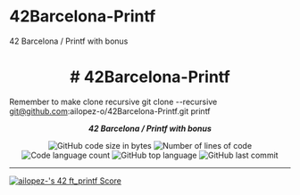 # 42Barcelona-Printf
42 Barcelona / Printf with bonus

<h1 align="center">
# 42Barcelona-Printf

</h1>

Remember to make clone recursive
git clone --recursive git@github.com:ailopez-o/42Barcelona-Printf.git printf

<p align="center">
	<b><i>42 Barcelona / Printf with bonus</i></b><br>
</p>
<p align="center">
	<img alt="GitHub code size in bytes" src="https://img.shields.io/github/languages/code-size/aitorlopez42/42Barcelona-Printf?color=lightblue" />
	<img alt="Number of lines of code" src="https://img.shields.io/tokei/lines/github/aitorlopez42/42Barcelona-Printf?color=critical" />
	<img alt="Code language count" src="https://img.shields.io/github/languages/count/aitorlopez42/42Barcelona-Printf?color=yellow" />
	<img alt="GitHub top language" src="https://img.shields.io/github/languages/top/aitorlopez42/42Barcelona-Printf?color=blue" />
	<img alt="GitHub last commit" src="https://img.shields.io/github/last-commit/aitorlopez42/42Barcelona-Printf?color=green" />
</p>


---

[![ailopez-'s 42 ft_printf Score](https://badge42.vercel.app/api/v2/cl4nxxx7w020009mdmpbkiyt4/project/2595953)](https://github.com/JaeSeoKim/badge42)
